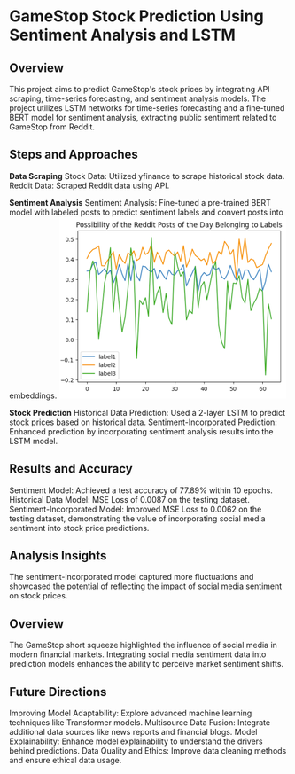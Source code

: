 # GameStop Stock Prediction Using Sentiment Analysis and LSTM

## Overview

This project aims to predict GameStop's stock prices by integrating API scraping, time-series forecasting, and sentiment analysis models. The project utilizes LSTM networks for time-series forecasting and a fine-tuned BERT model for sentiment analysis, extracting public sentiment related to GameStop from Reddit.

## Steps and Approaches

**Data Scraping**
Stock Data: Utilized yfinance to scrape historical stock data.
Reddit Data: Scraped Reddit data using API.

**Sentiment Analysis** Sentiment Analysis: Fine-tuned a pre-trained BERT model with labeled posts to predict sentiment labels and convert posts into embeddings.
![Possibility of Reddit Posts of the Day Belonging to Labels](Picture1.png)

**Stock Prediction**
Historical Data Prediction: Used a 2-layer LSTM to predict stock prices based on historical data.
Sentiment-Incorporated Prediction: Enhanced prediction by incorporating sentiment analysis results into the LSTM model.

## Results and Accuracy
Sentiment Model: Achieved a test accuracy of 77.89% within 10 epochs.
Historical Data Model: MSE Loss of 0.0087 on the testing dataset.
Sentiment-Incorporated Model: Improved MSE Loss to 0.0062 on the testing dataset, demonstrating the value of incorporating social media sentiment into stock price predictions.

## Analysis Insights
The sentiment-incorporated model captured more fluctuations and showcased the potential of reflecting the impact of social media sentiment on stock prices.

## Overview

The GameStop short squeeze highlighted the influence of social media in modern financial markets. Integrating social media sentiment data into prediction models enhances the ability to perceive market sentiment shifts.

## Future Directions

Improving Model Adaptability: Explore advanced machine learning techniques like Transformer models.
Multisource Data Fusion: Integrate additional data sources like news reports and financial blogs.
Model Explainability: Enhance model explainability to understand the drivers behind predictions.
Data Quality and Ethics: Improve data cleaning methods and ensure ethical data usage.
